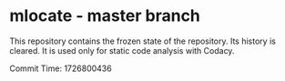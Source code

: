 # mlocate - master branch

This repository contains the frozen state of the repository.
Its history is cleared. It is used only for static code
analysis with Codacy.

Commit Time: 1726800436